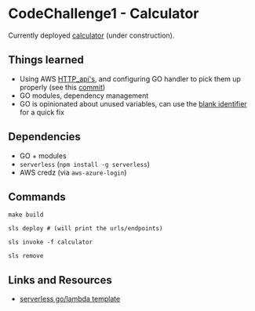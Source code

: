 # CodeChallenge1 - Calculator

Currently deployed [calculator](https://la2bc28voc.execute-api.us-east-1.amazonaws.com/calculator) (under construction).

## Things learned

- Using AWS [HTTP_api's](https://docs.aws.amazon.com/apigateway/latest/developerguide/http-api-vs-rest.html), and configuring GO handler to pick them up properly (see this [commit](https://github.com/yamori/challenge1_calculator/commit/51733e05e3ae3fe50297b320f168a9b450014944))
- GO modules, dependency management
- GO is opinionated about unused variables, can use the [blank identifier](https://stackoverflow.com/a/21744129) for a quick fix

## Dependencies

- GO + modules
- `serverless` (`npm install -g serverless`)
- AWS credz (via `aws-azure-login`)

## Commands

```
make build

sls deploy # (will print the urls/endpoints)

sls invoke -f calculator

sls remove
```

## Links and Resources

- [serverless go/lambda template](https://www.serverless.com/framework/docs/providers/aws/examples/hello-world/go/)
